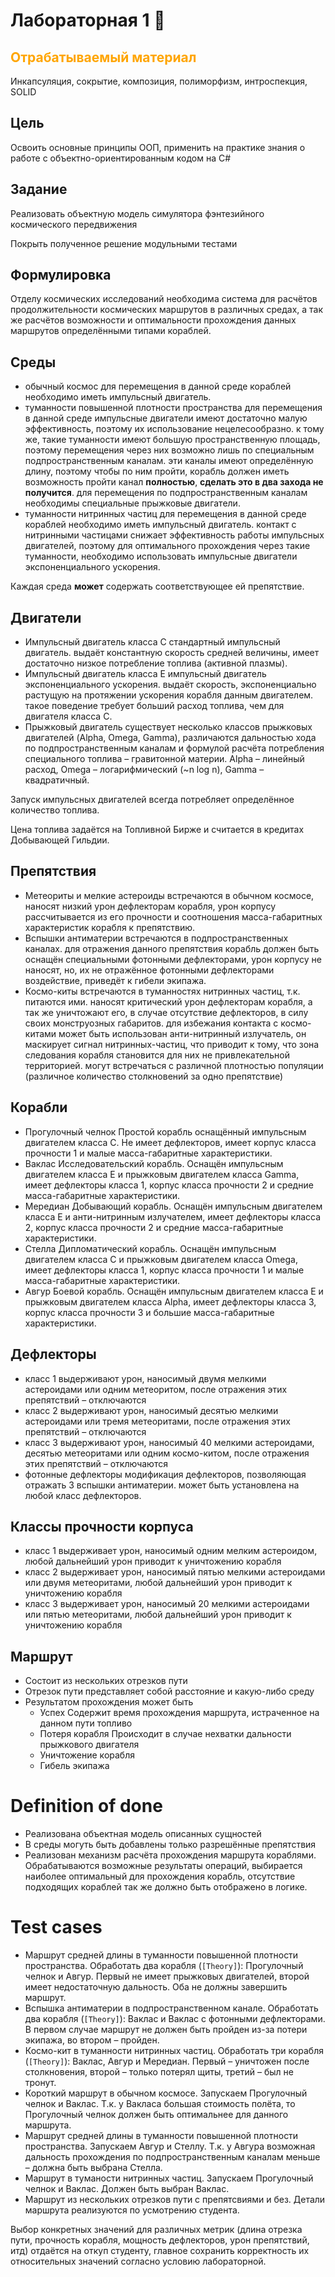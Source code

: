# Лабораторная 1 🚀

## <span style="color:orange;"> Отрабатываемый материал 

Инкапсуляция, сокрытие, композиция, полиморфизм, интроспекция, SOLID

## **Цель**

Освоить основные принципы ООП, применить на практике знания о работе с объектно-ориентированным кодом на C#

## **Задание**

Реализовать объектную модель симулятора фэнтезийного космического передвижения

Покрыть полученное решение модульными тестами

## **Формулировка**

Отделу космических исследований необходима система для расчётов продолжительности космических маршрутов в различных средах, а так же расчётов возможности и оптимальности прохождения данных маршрутов определёнными типами кораблей.

## Среды

- обычный космос для перемещения в данной среде кораблей необходимо иметь импульсный двигатель.
- туманности повышенной плотности пространства для перемещения в данной среде импульсные двигатели имеют достаточно малую эффективность, поэтому их использование нецелесообразно. к тому же, такие туманности имеют большую пространственную площадь, поэтому перемещения через них возможно лишь по специальным подпространственным каналам. эти каналы имеют определённую длину, поэтому чтобы по ним пройти, корабль должен иметь возможность пройти канал **полностью**, **сделать это в два захода не получится**. для перемещения по подпространственным каналам необходимы специальные прыжковые двигатели.
- туманности нитринных частиц для перемещения в данной среде кораблей необходимо иметь импульсный двигатель. контакт с нитринными частицами снижает эффективность работы импульсных двигателей, поэтому для оптимального прохождения через такие туманности, необходимо использовать импульсные двигатели экспоненциального ускорения.

Каждая среда **может** содержать соответствующее ей препятствие.

## Двигатели

- Импульсный двигатель класса C стандартный импульсный двигатель. выдаёт константную скорость средней величины, имеет достаточно низкое потребление топлива (активной плазмы).
- Импульсный двигатель класса E импульсный двигатель экспоненциального ускорения. выдаёт скорость, экспоненциально растущую на протяжении ускорения корабля данным двигателем. такое поведение требует больший расход топлива, чем для двигателя класса C.
- Прыжковый двигатель существует несколько классов прыжковых двигателей (Alpha, Omega, Gamma), различаются дальностью хода по подпространственным каналам и формулой расчёта потребления специального топлива – гравитонной материи. Alpha – линейный расход, Omega – логарифмический (~n log n), Gamma – квадратичный.

Запуск импульсных двигателей всегда потребляет определённое количество топлива.

Цена топлива задаётся на Топливной Бирже и считается в кредитах Добывающей Гильдии.

## Препятствия

- Метеориты и мелкие астероиды встречаются в обычном космосе, наносят низкий урон дефлекторам корабля, урон корпусу рассчитывается из его прочности и соотношения масса-габаритных характеристик корабля к препятствию.
- Вспышки антиматерии встречаются в подпространственных каналах. для отражения данного препятствия корабль должен быть оснащён специальными фотонными дефлекторами, урон корпусу не наносят, но, их не отражённое фотонными дефлекторами воздействие, приведёт к гибели экипажа.
- Космо-киты встречаются в туманностях нитринных частиц, т.к. питаются ими. наносят критический урон дефлекторам корабля, а так же уничтожают его, в случае отсутствие дефлекторов, в силу своих монструозных габаритов. для избежания контакта с космо-китами может быть использован анти-нитринный излучатель, он маскирует сигнал нитринных-частиц, что приводит к тому, что зона следования корабля становится для них не привлекательной территорией. могут встречаться с различной плотностью популяции (различное количество столкновений за одно препятствие)

## Корабли

- Прогулочный челнок Простой корабль оснащённый импульсным двигателем класса C. Не имеет дефлекторов, имеет корпус класса прочности 1 и малые масса-габаритные характеристики.
- Ваклас Исследовательский корабль. Оснащён импульсным двигателем класса E и прыжковым двигателем класса Gamma, имеет дефлекторы класса 1, корпус класса прочности 2 и средние масса-габаритные характеристики.
- Мередиан Добывающий корабль. Оснащён импульсным двигателем класса E и анти-нитринным излучателем, имеет дефлекторы класса 2, корпус класса прочности 2 и средние масса-габаритные характеристики.
- Стелла Дипломатический корабль. Оснащён импульсным двигателем класса C и прыжковым двигателем класса Omega, имеет дефлекторы класса 1, корпус класса прочности 1 и малые масса-габаритные характеристики.
- Авгур Боевой корабль. Оснащён импульсным двигателем класса E и прыжковым двигателем класса Alpha, имеет дефлекторы класса 3, корпус класса прочности 3 и большие масса-габаритные характеристики.

## Дефлекторы

- класс 1 выдерживают урон, наносимый двумя мелкими астероидами или одним метеоритом, после отражения этих препятствий – отключаются
- класс 2 выдерживают урон, наносимый десятью мелкими астероидами или тремя метеоритами, после отражения этих препятствий – отключаются
- класс 3 выдерживают урон, наносимый 40 мелкими астероидами, десятью метеоритами или одним космо-китом, после отражения этих препятствий – отключаются
- фотонные дефлекторы модификация дефлекторов, позволяющая отражать 3 вспышки антиматерии. может быть установлена на любой класс дефлекторов.

## Классы прочности корпуса

- класс 1 выдерживает урон, наносимый одним мелким астероидом, любой дальнейший урон приводит к уничтожению корабля
- класс 2 выдерживает урон, наносимый пятью мелкими астероидами или двумя метеоритами, любой дальнейший урон приводит к уничтожению корабля
- класс 3 выдерживает урон, наносимый 20 мелкими астероидами или пятью метеоритами, любой дальнейший урон приводит к уничтожению корабля

## Маршрут

- Состоит из нескольких отрезков пути
- Отрезок пути представляет собой расстояние и какую-либо среду
- Результатом прохождения может быть
    - Успех Содержит время прохождения маршрута, истраченное на данном пути топливо
    - Потеря корабля Происходит в случае нехватки дальности прыжкового двигателя
    - Уничтожение корабля
    - Гибель экипажа

# Definition of done

- Реализована объектная модель описанных сущностей
- В среды могуть быть добавлены только разрешённые препятствия
- Реализован механизм расчёта прохождения маршрута кораблями. Обрабатываются возможные результаты операций, выбирается наиболее оптимальный для прохождения корабль, отсутствие подходящих кораблей так же должно быть отображено в логике.

# Test cases

- Маршрут средней длины в туманности повышенной плотности пространства. Обработать два корабля (`[Theory]`): Прогулочный челнок и Авгур. Первый не имеет прыжковых двигателей, второй имеет недостаточную дальность. Оба не должны завершить маршрут.
- Вспышка антиматерии в подпространственном канале. Обработать два корабля (`[Theory]`): Ваклас и Ваклас с фотонными дефлекторами. В первом случае маршрут не должен быть пройден из-за потери экипажа, во втором – пройден.
- Космо-кит в туманности нитринных частиц. Обработать три корабля (`[Theory]`): Ваклас, Авгур и Мередиан. Первый – уничтожен после столкновения, второй – только потерял щиты, третий – был не тронут.
- Короткий маршрут в обычном космосе. Запускаем Прогулочный челнок и Ваклас. Т.к. у Вакласа большая стоимость полёта, то Прогулочный челнок должен быть оптимальнее для данного маршрута.
- Маршрут средней длины в туманности повышенной плотности пространства. Запускаем Авгур и Стеллу. Т.к. у Авгура возможная дальность прохождения по подпространственным каналам меньше – должна быть выбрана Стелла.
- Маршрут в туманости нитринных частиц. Запускаем Прогулочный челнок и Ваклас. Должен быть выбран Ваклас.
- Маршрут из нескольких отрезков пути с препятсвиями и без. Детали маршрута реализуются по усмотрению студента.

Выбор конкретных значений для различных метрик (длина отрезка пути, прочность корабля, мощность дефлекторов, урон препятствий, итд) отдаётся на откуп студенту, главное сохранить корректность их относительных значений согласно условию лабораторной.
